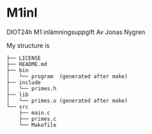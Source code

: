 # M1inl
DIOT24h M1 inlämningsuppgift
Av Jonas Nygren

My structure is
```
├── LICENSE
├── README.md
├── bin
│   └── program  (generated after make)
├── include
│   └── primes.h
├── lib
│   └── primes.o (generated after make)
└── src
    ├── main.c
    ├── primes.c
    └── Makefile
```
